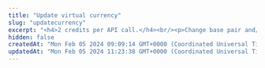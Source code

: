 ```yaml
---
title: "Update virtual currency"
slug: "updatecurrency"
excerpt: "<h4>2 credits per API call.</h4><br/><p>Change base pair and/or base rate of existing virtual currency.</p>"
hidden: false
createdAt: "Mon Feb 05 2024 09:09:14 GMT+0000 (Coordinated Universal Time)"
updatedAt: "Mon Feb 05 2024 11:23:38 GMT+0000 (Coordinated Universal Time)"
---
```


